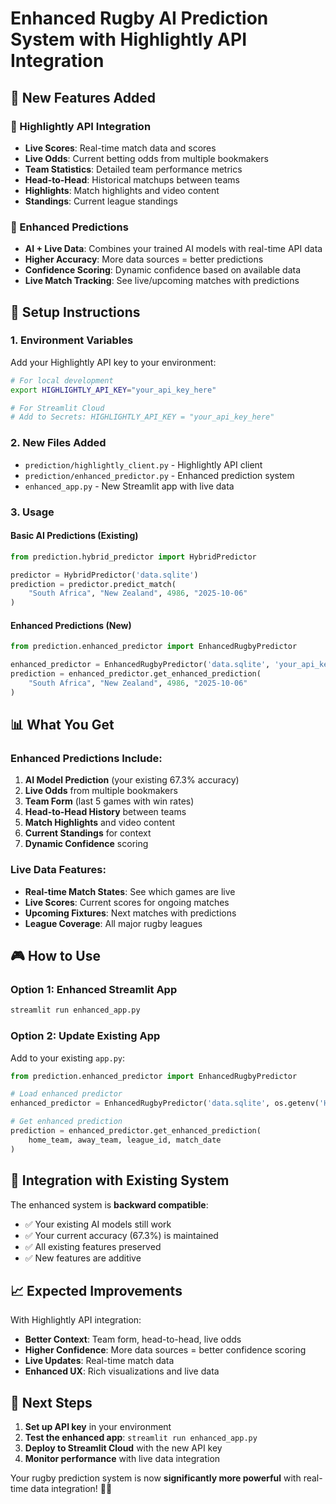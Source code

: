 # Enhanced Rugby AI Prediction System with Highlightly API Integration

## 🚀 New Features Added

### 📡 Highlightly API Integration
- **Live Scores**: Real-time match data and scores
- **Live Odds**: Current betting odds from multiple bookmakers
- **Team Statistics**: Detailed team performance metrics
- **Head-to-Head**: Historical matchups between teams
- **Highlights**: Match highlights and video content
- **Standings**: Current league standings

### 🎯 Enhanced Predictions
- **AI + Live Data**: Combines your trained AI models with real-time API data
- **Higher Accuracy**: More data sources = better predictions
- **Confidence Scoring**: Dynamic confidence based on available data
- **Live Match Tracking**: See live/upcoming matches with predictions

## 🔧 Setup Instructions

### 1. Environment Variables
Add your Highlightly API key to your environment:

```bash
# For local development
export HIGHLIGHTLY_API_KEY="your_api_key_here"

# For Streamlit Cloud
# Add to Secrets: HIGHLIGHTLY_API_KEY = "your_api_key_here"
```

### 2. New Files Added
- `prediction/highlightly_client.py` - Highlightly API client
- `prediction/enhanced_predictor.py` - Enhanced prediction system
- `enhanced_app.py` - New Streamlit app with live data

### 3. Usage

#### Basic AI Predictions (Existing)
```python
from prediction.hybrid_predictor import HybridPredictor

predictor = HybridPredictor('data.sqlite')
prediction = predictor.predict_match(
    "South Africa", "New Zealand", 4986, "2025-10-06"
)
```

#### Enhanced Predictions (New)
```python
from prediction.enhanced_predictor import EnhancedRugbyPredictor

enhanced_predictor = EnhancedRugbyPredictor('data.sqlite', 'your_api_key')
prediction = enhanced_predictor.get_enhanced_prediction(
    "South Africa", "New Zealand", 4986, "2025-10-06"
)
```

## 📊 What You Get

### Enhanced Predictions Include:
1. **AI Model Prediction** (your existing 67.3% accuracy)
2. **Live Odds** from multiple bookmakers
3. **Team Form** (last 5 games with win rates)
4. **Head-to-Head History** between teams
5. **Match Highlights** and video content
6. **Current Standings** for context
7. **Dynamic Confidence** scoring

### Live Data Features:
- **Real-time Match States**: See which games are live
- **Live Scores**: Current scores for ongoing matches
- **Upcoming Fixtures**: Next matches with predictions
- **League Coverage**: All major rugby leagues

## 🎮 How to Use

### Option 1: Enhanced Streamlit App
```bash
streamlit run enhanced_app.py
```

### Option 2: Update Existing App
Add to your existing `app.py`:
```python
from prediction.enhanced_predictor import EnhancedRugbyPredictor

# Load enhanced predictor
enhanced_predictor = EnhancedRugbyPredictor('data.sqlite', os.getenv('HIGHLIGHTLY_API_KEY'))

# Get enhanced prediction
prediction = enhanced_predictor.get_enhanced_prediction(
    home_team, away_team, league_id, match_date
)
```

## 🔄 Integration with Existing System

The enhanced system is **backward compatible**:
- ✅ Your existing AI models still work
- ✅ Your current accuracy (67.3%) is maintained
- ✅ All existing features preserved
- ✅ New features are additive

## 📈 Expected Improvements

With Highlightly API integration:
- **Better Context**: Team form, head-to-head, live odds
- **Higher Confidence**: More data sources = better confidence scoring
- **Live Updates**: Real-time match data
- **Enhanced UX**: Rich visualizations and live data

## 🚀 Next Steps

1. **Set up API key** in your environment
2. **Test the enhanced app**: `streamlit run enhanced_app.py`
3. **Deploy to Streamlit Cloud** with the new API key
4. **Monitor performance** with live data integration

Your rugby prediction system is now **significantly more powerful** with real-time data integration! 🏉🤖
